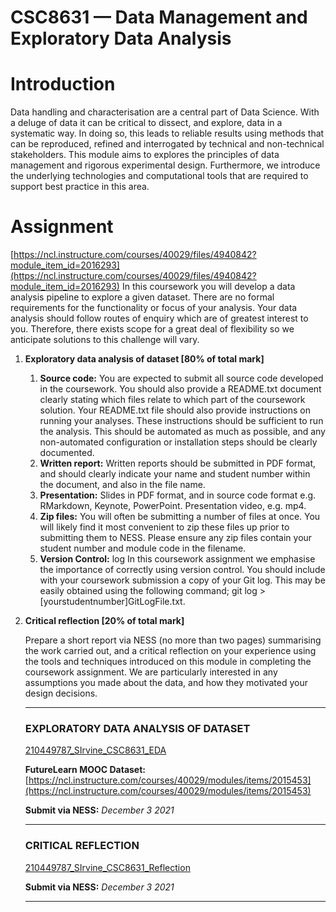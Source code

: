 # CSC8631 — Data Management and Exploratory Data Analysis

# Introduction

Data handling and characterisation are a central part of Data Science. With a deluge of data it can be critical to dissect, and explore, data in a systematic way. In doing so, this leads to reliable results using methods that can be reproduced, refined and interrogated by technical and non-technical stakeholders. This module aims to explores the principles of data management and rigorous experimental design. Furthermore, we introduce the underlying technologies and computational tools that are required to support best practice in this area.

# Assignment

[https://ncl.instructure.com/courses/40029/files/4940842?module_item_id=2016293](https://ncl.instructure.com/courses/40029/files/4940842?module_item_id=2016293)
In this coursework you will develop a data analysis pipeline to explore a given dataset. There are no formal requirements for the functionality or focus of your analysis. Your data analysis should follow routes of enquiry which are of greatest interest to you. Therefore, there exists scope for a great deal of flexibility so we anticipate solutions to this challenge will vary.

1. **Exploratory data analysis of dataset [80% of total mark]**
    1. **Source code:** You are expected to submit all source code developed in the coursework. You should also provide a README.txt document clearly stating which files relate to which part of the coursework solution. Your README.txt file should also provide instructions on running your analyses. These instructions should be sufficient to run the analysis. This should be automated as much as possible, and any non-automated configuration or installation steps should be clearly documented.
    2. **Written report:** Written reports should be submitted in PDF format, and should clearly indicate your name and student number within the document, and also in the file name.
    3. **Presentation:** Slides in PDF format, and in source code format e.g. RMarkdown, Keynote, PowerPoint. Presentation video, e.g. mp4.
    4. **Zip files:** You will often be submitting a number of files at once. You will likely find it most convenient to zip these files up prior to submitting them to NESS. Please ensure any zip files contain your student number and module code in the filename.
    5. **Version Control:** log In this coursework assignment we emphasise the importance of correctly using version control. You should include with your coursework submission a copy of your Git log. This may be easily obtained using the following command; git log > [yourstudentnumber]GitLogFile.txt.
2. **Critical reflection [20% of total mark]**
    
    Prepare a short report via NESS (no more than two pages) summarising the work carried out, and a critical reflection on your experience using the tools and techniques introduced on this module in completing the coursework assignment. We are particularly interested in any assumptions you made about the data, and how they motivated your design decisions.
    
    ---
    
    ### **EXPLORATORY DATA ANALYSIS OF DATASET**
    
    [210449787_SIrvine_CSC8631_EDA](CSC8631%20%E2%80%94%20%20b2429/210449787_%20f4648.md)
    
    **FutureLearn MOOC Dataset:**
    [https://ncl.instructure.com/courses/40029/modules/items/2015453](https://ncl.instructure.com/courses/40029/modules/items/2015453)
    
    **Submit via NESS:** *December 3 2021*
    
    ---
    
    ### CRITICAL REFLECTION
    
    [210449787_SIrvine_CSC8631_Reflection](CSC8631%20%E2%80%94%20%20b2429/210449787_%20ea8d8.md)
    
    **Submit via NESS:** *December 3 2021*
    
    ---
